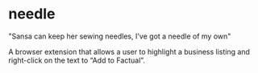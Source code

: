 needle
======

"Sansa can keep her sewing needles, I've got a needle of my own"

A browser extension that allows a user to highlight a business listing and right-click on the text to “Add to Factual”.
